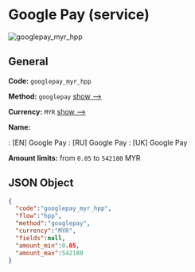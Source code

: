
# Google Pay (service) 
![googlepay_myr_hpp](https://static.openfintech.io/payment_methods/googlepay_myr_hpp/logo.svg?w=400&c=v0.59.26#w200)  

## General 
 
**Code:** `googlepay_myr_hpp` 
 
**Method:** `googlepay` 
 [show -->](/payment-methods/googlepay/) 
 
**Currency:** `MYR` [show -->](/currencies/MYR/) 
 
**Name:** 
 
:	[EN] Google Pay 
:	[RU] Google Pay 
:	[UK] Google Pay 
 
**Amount limits:** from `0.05` to `542180` MYR 

## JSON Object 

```json
{
  "code":"googlepay_myr_hpp",
  "flow":"hpp",
  "method":"googlepay",
  "currency":"MYR",
  "fields":null,
  "amount_min":0.05,
  "amount_max":542180
}
```  
